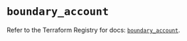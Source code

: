 # `boundary_account`

Refer to the Terraform Registry for docs: [`boundary_account`](https://registry.terraform.io/providers/hashicorp/boundary/1.1.15/docs/resources/account).
